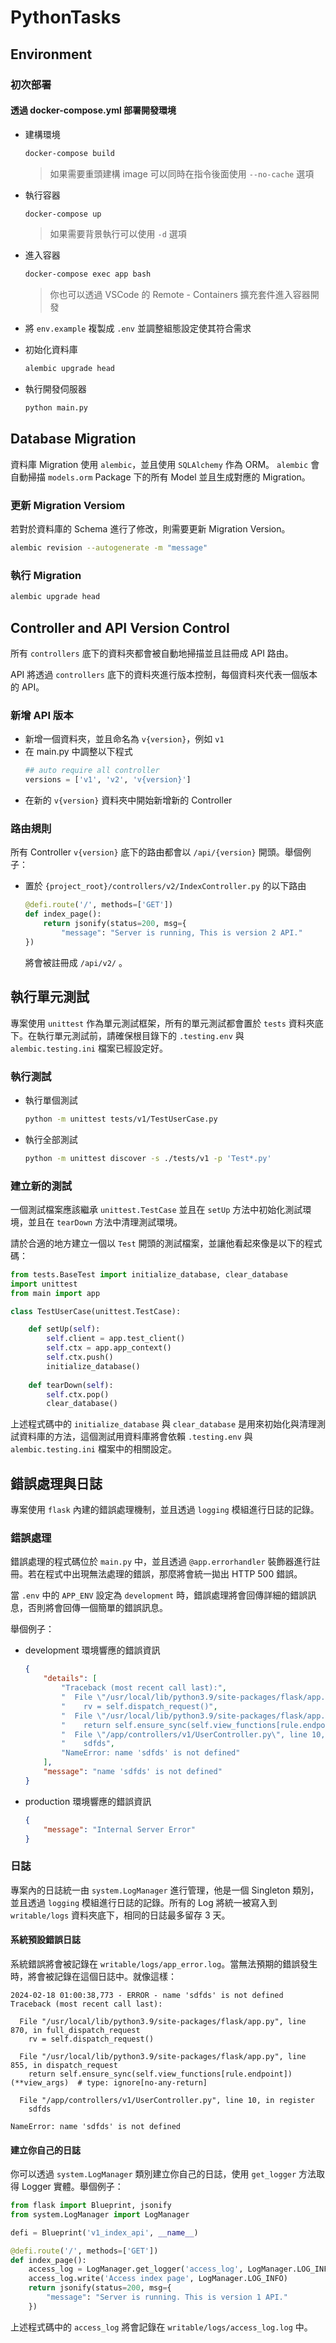 # PythonTasks

## Environment

### 初次部署

#### 透過 docker-compose.yml 部署開發環境

* 建構環境
    ```bash
    docker-compose build
    ```
    > 如果需要重頭建構 image 可以同時在指令後面使用 `--no-cache` 選項
* 執行容器
    ```bash
    docker-compose up
    ```
    > 如果需要背景執行可以使用 `-d` 選項
* 進入容器
    ```bash
    docker-compose exec app bash
    ```
    > 你也可以透過 VSCode 的 Remote - Containers 擴充套件進入容器開發

* 將 `env.example` 複製成 `.env` 並調整組態設定使其符合需求
* 初始化資料庫
    ```bash
    alembic upgrade head
    ```
* 執行開發伺服器
    ```bash
    python main.py
    ```

## Database Migration

資料庫 Migration 使用 `alembic`，並且使用 `SQLAlchemy` 作為 ORM。 
`alembic` 會自動掃描 `models.orm` Package 下的所有 Model 並且生成對應的 Migration。

### 更新 Migration Versiom

若對於資料庫的 Schema 進行了修改，則需要更新 Migration Version。

```bash
alembic revision --autogenerate -m "message"
```

### 執行 Migration

```bash
alembic upgrade head
```

## Controller and API Version Control

所有 `controllers` 底下的資料夾都會被自動地掃描並且註冊成 API 路由。

API 將透過 `controllers` 底下的資料夾進行版本控制，每個資料夾代表一個版本的 API。

### 新增 API 版本

* 新增一個資料夾，並且命名為 `v{version}`，例如 `v1`
* 在 main.py 中調整以下程式
    ```python
    ## auto require all controller
    versions = ['v1', 'v2', 'v{version}']
    ```
* 在新的 `v{version}` 資料夾中開始新增新的 Controller

### 路由規則

所有 Controller `v{version}` 底下的路由都會以 `/api/{version}` 開頭。舉個例子：
* 置於 `{project_root}/controllers/v2/IndexController.py` 的以下路由

    ```python
    @defi.route('/', methods=['GET'])
    def index_page():
        return jsonify(status=200, msg={
            "message": "Server is running, This is version 2 API."
    })
    ```
    將會被註冊成 `/api/v2/` 。

## 執行單元測試

專案使用 `unittest` 作為單元測試框架，所有的單元測試都會置於 `tests` 資料夾底下。在執行單元測試前，請確保根目錄下的 `.testing.env` 與 `alembic.testing.ini` 檔案已經設定好。

### 執行測試

* 執行單個測試
    ```bash
    python -m unittest tests/v1/TestUserCase.py
    ```
* 執行全部測試
    ```bash
    python -m unittest discover -s ./tests/v1 -p 'Test*.py'
    ```

### 建立新的測試

一個測試檔案應該繼承 `unittest.TestCase` 並且在 `setUp` 方法中初始化測試環境，並且在 `tearDown` 方法中清理測試環境。

請於合適的地方建立一個以 `Test` 開頭的測試檔案，並讓他看起來像是以下的程式碼：

```python
from tests.BaseTest import initialize_database, clear_database
import unittest
from main import app

class TestUserCase(unittest.TestCase):

    def setUp(self):
        self.client = app.test_client()
        self.ctx = app.app_context()
        self.ctx.push()
        initialize_database()
        
    def tearDown(self):
        self.ctx.pop()
        clear_database()

```

上述程式碼中的 `initialize_database` 與 `clear_database` 是用來初始化與清理測試資料庫的方法，這個測試用資料庫將會依賴 `.testing.env` 與 `alembic.testing.ini` 檔案中的相關設定。

## 錯誤處理與日誌

專案使用 `flask` 內建的錯誤處理機制，並且透過 `logging` 模組進行日誌的記錄。

### 錯誤處理

錯誤處理的程式碼位於 `main.py` 中，並且透過 `@app.errorhandler` 裝飾器進行註冊。若在程式中出現無法處理的錯誤，那麼將會統一拋出 HTTP 500 錯誤。

當 `.env` 中的 `APP_ENV` 設定為 `development` 時，錯誤處理將會回傳詳細的錯誤訊息，否則將會回傳一個簡單的錯誤訊息。

舉個例子：

* development 環境響應的錯誤資訊
    ```json
    {
        "details": [
            "Traceback (most recent call last):",
            "  File \"/usr/local/lib/python3.9/site-packages/flask/app.py\", line 870, in full_dispatch_request",
            "    rv = self.dispatch_request()",
            "  File \"/usr/local/lib/python3.9/site-packages/flask/app.py\", line 855, in dispatch_request",
            "    return self.ensure_sync(self.view_functions[rule.endpoint])(**view_args)  # type: ignore[no-any-return]",
            "  File \"/app/controllers/v1/UserController.py\", line 10, in register",
            "    sdfds",
            "NameError: name 'sdfds' is not defined"
        ],
        "message": "name 'sdfds' is not defined"
    }
    ```
* production 環境響應的錯誤資訊
    ```json
    {
        "message": "Internal Server Error"
    }
    ```

### 日誌

專案內的日誌統一由 `system.LogManager` 進行管理，他是一個 Singleton 類別，並且透過 `logging` 模組進行日誌的記錄。所有的 Log 將統一被寫入到 `writable/logs` 資料夾底下，相同的日誌最多留存 3 天。

#### 系統預設錯誤日誌

系統錯誤將會被記錄在 `writable/logs/app_error.log`。當無法預期的錯誤發生時，將會被記錄在這個日誌中。就像這樣：

```log
2024-02-18 01:00:38,773 - ERROR - name 'sdfds' is not defined
Traceback (most recent call last):

  File "/usr/local/lib/python3.9/site-packages/flask/app.py", line 870, in full_dispatch_request
    rv = self.dispatch_request()

  File "/usr/local/lib/python3.9/site-packages/flask/app.py", line 855, in dispatch_request
    return self.ensure_sync(self.view_functions[rule.endpoint])(**view_args)  # type: ignore[no-any-return]

  File "/app/controllers/v1/UserController.py", line 10, in register
    sdfds

NameError: name 'sdfds' is not defined
```

#### 建立你自己的日誌

你可以透過 `system.LogManager` 類別建立你自己的日誌，使用 `get_logger` 方法取得 Logger 實體。舉個例子：

```python
from flask import Blueprint, jsonify
from system.LogManager import LogManager

defi = Blueprint('v1_index_api', __name__)

@defi.route('/', methods=['GET'])
def index_page():
    access_log = LogManager.get_logger('access_log', LogManager.LOG_INFO)
    access_log.write('Access index page', LogManager.LOG_INFO)
    return jsonify(status=200, msg={
        "message": "Server is running. This is version 1 API."
    })
```

上述程式碼中的 `access_log` 將會記錄在 `writable/logs/access_log.log` 中。
